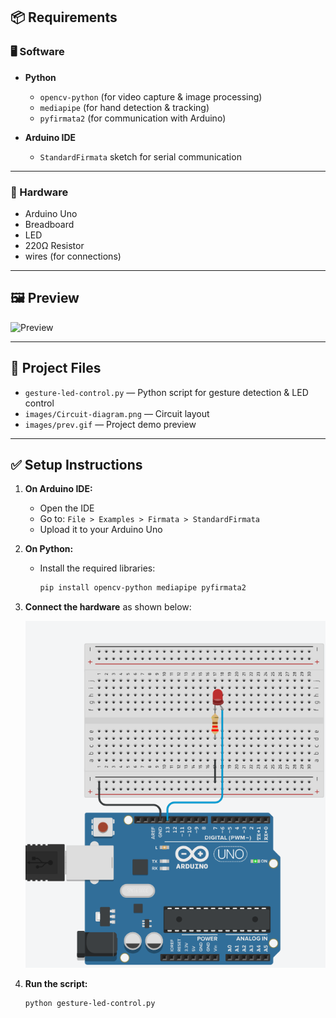 ## 📦 Requirements

### 🖥️ Software
- **Python**  
  - `opencv-python` (for video capture & image processing)  
  - `mediapipe` (for hand detection & tracking)  
  - `pyfirmata2` (for communication with Arduino)  

- **Arduino IDE**  
  - `StandardFirmata` sketch for serial communication  

---

### 🔌 Hardware
- Arduino Uno
- Breadboard
- LED
- 220Ω Resistor
-  wires (for connections)

---

## 🖼️ Preview

![Preview](gesture-led-control-project/MainFile-project/images/Circuit-diagram.png)


---

## 📂 Project Files

- `gesture-led-control.py` — Python script for gesture detection & LED control
- `images/Circuit-diagram.png` — Circuit layout
- `images/prev.gif` — Project demo preview

---

## ✅ Setup Instructions

1. **On Arduino IDE:**
   - Open the IDE
   - Go to: `File > Examples > Firmata > StandardFirmata`
   - Upload it to your Arduino Uno

2. **On Python:**
   - Install the required libraries:
     ```bash
     pip install opencv-python mediapipe pyfirmata2
     ```

3. **Connect the hardware** as shown below:

   ![Circuit Diagram](MainFile-project/images/Circuit-diagram.png)

4. **Run the script:**
   ```bash
   python gesture-led-control.py
